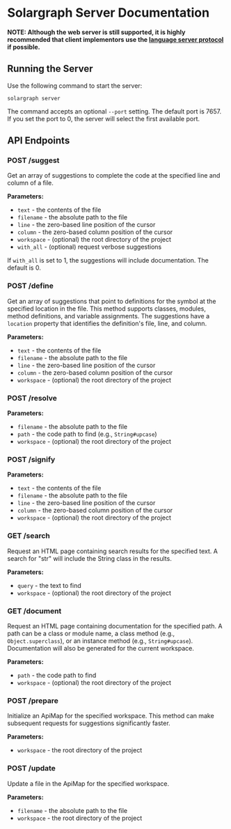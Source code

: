 # Solargraph Server Documentation

**NOTE: Although the web server is still supported, it is highly recommended that client implementors use the [language server protocol](LANGUAGE_SEVRER.MD) if possible.**

## Running the Server

Use the following command to start the server:

```
solargraph server
```

The command accepts an optional `--port` setting. The default port is 7657. If you set the port to 0, the server will select the first available port.

## API Endpoints

### POST /suggest

Get an array of suggestions to complete the code at the specified line and column of a file.

**Parameters:**
- `text` - the contents of the file
- `filename` - the absolute path to the file
- `line` - the zero-based line position of the cursor
- `column` - the zero-based column position of the cursor
- `workspace` - (optional) the root directory of the project
- `with_all` - (optional) request verbose suggestions

If `with_all` is set to 1, the suggestions will include documentation. The default is 0.

### POST /define

Get an array of suggestions that point to definitions for the symbol at the
specified location in the file. This method supports classes, modules, method
definitions, and variable assignments. The suggestions have a `location`
property that identifies the definition's file, line, and column.

**Parameters:**
- `text` - the contents of the file
- `filename` - the absolute path to the file
- `line` - the zero-based line position of the cursor
- `column` - the zero-based column position of the cursor
- `workspace` - (optional) the root directory of the project

### POST /resolve

**Parameters:**
- `filename` - the absolute path to the file
- `path` - the code path to find (e.g., `String#upcase`)
- `workspace` - (optional) the root directory of the project

### POST /signify

**Parameters:**
- `text` - the contents of the file
- `filename` - the absolute path to the file
- `line` - the zero-based line position of the cursor
- `column` - the zero-based column position of the cursor
- `workspace` - (optional) the root directory of the project

### GET /search

Request an HTML page containing search results for the specified text.
A search for "str" will include the String class in the results.

**Parameters:**
- `query` - the text to find
- `workspace` - (optional) the root directory of the project

### GET /document

Request an HTML page containing documentation for the specified path. A path
can be a class or module name, a class method (e.g., `Object.superclass`), or
an instance method (e.g., `String#upcase`). Documentation will also be
generated for the current workspace.

**Parameters:**
- `path` - the code path to find
- `workspace` - (optional) the root directory of the project

### POST /prepare

Initialize an ApiMap for the specified workspace. This method can make
subsequent requests for suggestions significantly faster.

**Parameters:**
- `workspace` - the root directory of the project

### POST /update

Update a file in the ApiMap for the specified workspace.

**Parameters:**
- `filename` - the absolute path to the file
- `workspace` - the root directory of the project
